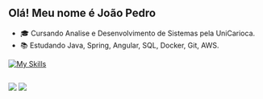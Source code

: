 ## Olá! Meu nome é João Pedro

- 🎓 Cursando Analise e Desenvolvimento de Sistemas pela UniCarioca.
- 📚 Estudando Java, Spring, Angular, SQL, Docker, Git, AWS.

[![My Skills](https://skillicons.dev/icons?i=java,spring,nodejs,angular,typescript,go,mysql,postgresql,docker,aws)](https://skillicons.dev)

##

<div> 
  <a href="https://www.linkedin.com/in/jo%C3%A3o-pedro-camargo-pinheiro-9600762a8/" target="_blank"><img src="https://img.shields.io/badge/-LinkedIn-%230077B5?style=for-the-badge&logo=linkedin&logoColor=white" target="_blank"></a> 
  <a href ="mailto:joaoppinheiro2005@gmail.com"><img src="https://img.shields.io/badge/-Gmail-%23333?style=for-the-badge&logo=gmail&logoColor=white" target="_blank"></a>
</div>
